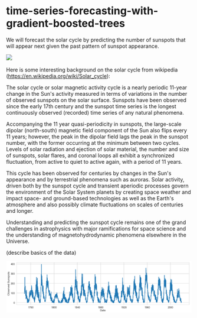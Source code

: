 # time-series-forecasting-with-gradient-boosted-trees

We will forecast the solar cycle by predicting the number of sunspots that will appear next given
the past pattern of sunspot appearance.

![](img/sunspots_3pics_v2.png)

Here is some interesting background on the solar cycle from wikipedia (https://en.wikipedia.org/wiki/Solar_cycle):

The solar cycle or solar magnetic activity cycle is a nearly periodic 11-year change in the Sun's activity measured in terms of variations in the number of observed sunspots on the solar surface. Sunspots have been observed since the early 17th century and the sunspot time series is the longest continuously observed (recorded) time series of any natural phenomena.

Accompanying the 11 year quasi-periodicity in sunspots, the large-scale dipolar (north-south) magnetic field component of the Sun also flips every 11 years; however, the peak in the dipolar field lags the peak in the sunspot number, with the former occurring at the minimum between two cycles. Levels of solar radiation and ejection of solar material, the number and size of sunspots, solar flares, and coronal loops all exhibit a synchronized fluctuation, from active to quiet to active again, with a period of 11 years.

This cycle has been observed for centuries by changes in the Sun's appearance and by terrestrial phenomena such as auroras. Solar activity, driven both by the sunspot cycle and transient aperiodic processes govern the environment of the Solar System planets by creating space weather and impact space- and ground-based technologies as well as the Earth's atmosphere and also possibly climate fluctuations on scales of centuries and longer.

Understanding and predicting the sunspot cycle remains one of the grand challenges in astrophysics with major ramifications for space science and the understanding of magnetohydrodynamic phenomena elsewhere in the Universe.

(describe basics of the data)

![](img/sunspot_time_series_1.png)